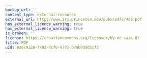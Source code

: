 ```yaml
---
backup_url: ''
content_type: external-resource
external_url: http://www.irs.princeton.edu/pubs/pdfs/466.pdf
has_external_licence_warning: true
has_external_license_warning: true
is_broken: ''
license: https://creativecommons.org/licenses/by-nc-sa/4.0/
title: PDF
uid: 82679128-f482-4cf6-9772-b7ab0dad31f3
---
```

